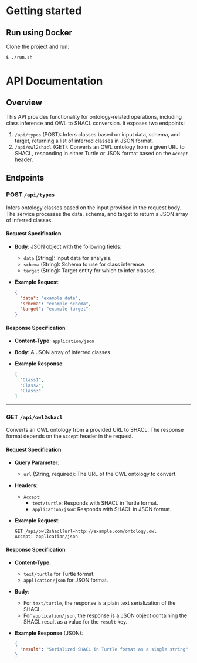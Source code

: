 # Getting started

## Run using Docker
Clone the project and run:
```bash
$ ./run.sh
```

# API Documentation

## Overview

This API provides functionality for ontology-related operations, including class inference and OWL to SHACL conversion. It exposes two endpoints:

1. `/api/types` (POST): Infers classes based on input data, schema, and target, returning a list of inferred classes in JSON format.
2. `/api/owl2shacl` (GET): Converts an OWL ontology from a given URL to SHACL, responding in either Turtle or JSON format based on the `Accept` header.

## Endpoints

### POST `/api/types`

Infers ontology classes based on the input provided in the request body. The service processes the data, schema, and target to return a JSON array of inferred classes.

#### Request Specification
- **Body**: JSON object with the following fields:
  - `data` (String): Input data for analysis.
  - `schema` (String): Schema to use for class inference.
  - `target` (String): Target entity for which to infer classes.
  
- **Example Request**:
  ```json
  {
    "data": "example data",
    "schema": "example schema",
    "target": "example target"
  }
  ```

#### Response Specification
- **Content-Type**: `application/json`
- **Body**: A JSON array of inferred classes.

- **Example Response**:
  ```json
  [
    "Class1",
    "Class2",
    "Class3"
  ]
  ```

---

### GET `/api/owl2shacl`

Converts an OWL ontology from a provided URL to SHACL. The response format depends on the `Accept` header in the request.

#### Request Specification
- **Query Parameter**:
  - `url` (String, required): The URL of the OWL ontology to convert.
  
- **Headers**:
  - `Accept`:
    - `text/turtle`: Responds with SHACL in Turtle format.
    - `application/json`: Responds with SHACL in JSON format.
  
- **Example Request**:
  ```
  GET /api/owl2shacl?url=http://example.com/ontology.owl
  Accept: application/json
  ```

#### Response Specification
- **Content-Type**: 
  - `text/turtle` for Turtle format.
  - `application/json` for JSON format.
  
- **Body**: 
  - For `text/turtle`, the response is a plain text serialization of the SHACL.
  - For `application/json`, the response is a JSON object containing the SHACL result as a value for the `result` key.

- **Example Response** (JSON):
  ```json
  {
    "result": "Serialized SHACL in Turtle format as a single string"
  }
  ```
